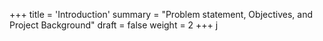 +++
title = 'Introduction'
summary = "Problem statement, Objectives, and Project Background"
draft = false
weight = 2
+++
j



